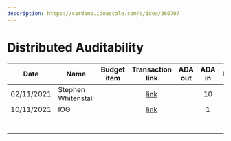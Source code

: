 ```yaml
---
description: https://cardano.ideascale.com/c/idea/366707
---
```


# Distributed Auditability

<table><thead><tr><th>Date</th><th>Name</th><th data-type="select">Budget item</th><th align="center">Transaction link</th><th align="center">ADA out</th><th align="center">ADA in</th><th align="center">Balance</th></tr></thead><tbody><tr><td>02/11/2021</td><td>Stephen Whitenstall</td><td></td><td align="center"><a href="https://raw.githubusercontent.com/treasuryguild/Training-and-Automation/main/Transactions/Fund6/Distributed-Auditability/Test-Transaction/1648705777626-Stephen-Whitenstall.json">link</a></td><td align="center"></td><td align="center">10</td><td align="center">10</td></tr><tr><td>10/11/2021</td><td>IOG</td><td></td><td align="center"><a href="https://raw.githubusercontent.com/treasuryguild/Training-and-Automation/main/Transactions/Fund6/Distributed-Auditability/Test-Transaction/1648705906694-IOG.json">link</a></td><td align="center"></td><td align="center">1</td><td align="center">11</td></tr><tr><td></td><td></td><td></td><td align="center"></td><td align="center"></td><td align="center"></td><td align="center"></td></tr><tr><td></td><td></td><td></td><td align="center"></td><td align="center"></td><td align="center"></td><td align="center"></td></tr><tr><td></td><td></td><td></td><td align="center"></td><td align="center"></td><td align="center"></td><td align="center"></td></tr><tr><td></td><td></td><td></td><td align="center"></td><td align="center"></td><td align="center"></td><td align="center"></td></tr><tr><td></td><td></td><td></td><td align="center"></td><td align="center"></td><td align="center"></td><td align="center"></td></tr><tr><td></td><td></td><td></td><td align="center"></td><td align="center"></td><td align="center"></td><td align="center"></td></tr><tr><td></td><td></td><td></td><td align="center"></td><td align="center"></td><td align="center"></td><td align="center"></td></tr></tbody></table>
